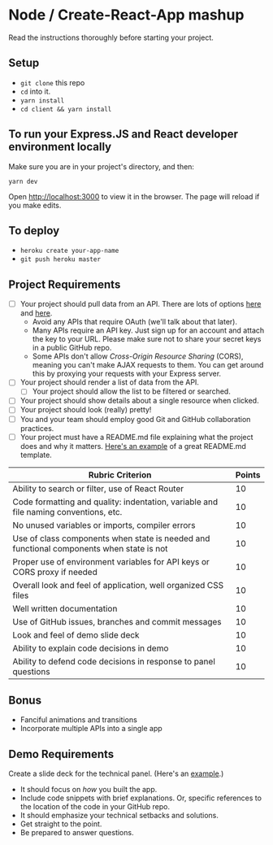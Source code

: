 # Node / Create-React-App mashup
Read the instructions thoroughly before starting your project.

## Setup
* `git clone` this repo
* `cd` into it.
* `yarn install`
* `cd client && yarn install`

## To run your Express.JS and React developer environment locally
Make sure you are in your project's directory, and then:
```
yarn dev
```

Open [http://localhost:3000](http://localhost:3000) to view it in the browser. The page will reload if you make edits.

## To deploy

* `heroku create your-app-name`
* `git push heroku master`

## Project Requirements

* [ ] Your project should pull data from an API. There are lots of options [here](https://github.com/toddmotto/public-apis) and [here](https://market.mashape.com/).
  * Avoid any APIs that require OAuth (we'll talk about that later).
  * Many APIs require an API key. Just sign up for an account and attach the key to your URL. Please make sure not to share your secret keys in a public GitHub repo.
  * Some APIs don't allow _Cross-Origin Resource Sharing_ (CORS), meaning you can't make AJAX requests to them. You can get around this by proxying your requests with your Express server.
* [ ] Your project should render a list of data from the API.
  * [ ] Your project should allow the list to be filtered or searched.
* [ ] Your project should show details about a single resource when clicked.
* [ ] Your project should look (really) pretty!
* [ ] You and your team should employ good Git and GitHub collaboration practices.
* [ ] Your project must have a README.md file explaining what the project does and why it matters. [Here's an example](https://github.com/codeforamerica/howto/blob/master/Good-READMEs.md) of a great README.md template.

Rubric Criterion | Points
--- | ---
Ability to search or filter, use of React Router | 10
Code formatting and quality: indentation, variable and file naming conventions, etc. | 10
No unused variables or imports, compiler errors | 10
Use of class components when state is needed and functional components when state is not | 10
Proper use of environment variables for API keys or CORS proxy if needed | 10
Overall look and feel of application, well organized CSS files | 10
Well written documentation | 10
Use of GitHub issues, branches and commit messages | 10
Look and feel of demo slide deck | 10
Ability to explain code decisions in demo | 10
Ability to defend code decisions in response to panel questions | 10

## Bonus

* Fanciful animations and transitions
* Incorporate multiple APIs into a single app

## Demo Requirements

Create a slide deck for the technical panel. (Here's an [example](https://docs.google.com/presentation/d/15rfR-S5qAlzx4rHwBp_kJOlu0nQ7hcZOruTwbH6zRvQ/edit?usp=sharing).)

* It should focus on *how* you built the app.
* Include code snippets with brief explanations. Or, specific references to the location of the code in your GitHub repo.
* It should emphasize your technical setbacks and solutions.
* Get straight to the point.
* Be prepared to answer questions. 
